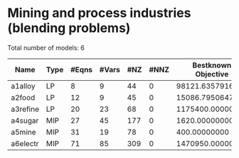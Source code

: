 #  Mining and process industries (blending problems)

Total number of models:   6

| Name     | Type | #Eqns | #Vars | #NZ | #NNZ | Bestknown Objective |
|----------|------|-------|-------|-----|------|---------------------|
| a1alloy  | LP   | 8     | 9     | 44  | 0    | 98121.63579168      |
| a2food   | LP   | 12    | 9     | 45  | 0    | 15086.79506470      |
| a3refine | LP   | 20    | 23    | 68  | 0    | 1175400.00000000    |
| a4sugar  | MIP  | 27    | 45    | 177 | 0    | 1620.00000000       |
| a5mine   | MIP  | 31    | 19    | 78  | 0    | 400.00000000        |
| a6electr | MIP  | 71    | 85    | 309 | 0    | 1470950.00000000    |